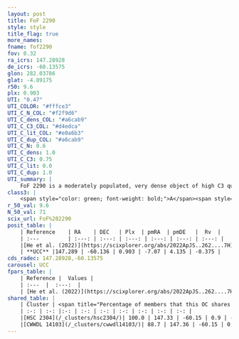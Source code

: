 ```yaml
---
layout: post
title: FoF 2290
style: style
title_flag: true
more_names: 
fname: fof2290
fov: 0.32
ra_icrs: 147.28928
de_icrs: -60.13575
glon: 282.03786
glat: -4.89175
r50: 9.6
plx: 0.903
UTI: "0.47"
UTI_COLOR: "#fffce3"
UTI_C_N_COL: "#f2f9d6"
UTI_C_dens_COL: "#a6cab9"
UTI_C_C3_COL: "#d4edca"
UTI_C_lit_COL: "#e0a6b3"
UTI_C_dup_COL: "#a6cab9"
UTI_C_N: 0.6
UTI_C_dens: 1.0
UTI_C_C3: 0.75
UTI_C_lit: 0.0
UTI_C_dup: 1.0
UTI_summary: |
    FoF 2290 is a moderately populated, very dense object of high C3 quality. It was recently reported in the literature. This object shares a large percentage of members with 2 later reported entries.
class3: |
    <span style="color: green; font-weight: bold;">A</span><span style="color: #FFC300; font-weight: bold;">B</span>
r_50_val: 9.6
N_50_val: 71
scix_url: FoF%202290
posit_table: |
    | Reference    | RA    | DEC   | Plx  | pmRA  | pmDE   |  Rv  |
    | :---         | :---: | :---: | :---: | :---: | :---: | :---: |
    |[He et al. (2022)](https://scixplorer.org/abs/2022ApJS..262....7H) | 147.291 | -60.163 | 0.903 | -7.07 | 4.154 | -- |
    | **UCC** |147.289 | -60.136 | 0.903 | -7.07 | 4.135 | -0.375 | 
cds_radec: 147.28928,-60.13575
carousel: UCC
fpars_table: |
    | Reference |  Values |
    | :---  |  :---:  |
    | [He et al. (2022)](https://scixplorer.org/abs/2022ApJS..262....7H) | `A0=0.7, logAge=7.8` |
shared_table: |
    | Cluster | <span title="Percentage of members that this OC shares with the ones listed">%</span>   | RA   | DEC   | Plx   | pmRA  | pmDE  | Rv | UTI |
    | :-: | :-: |:-: | :-: | :-: | :-: | :-: | :-: | :-: |
    |[HSC 2304](/_clusters/hsc2304/)| 100.0 | 147.33 | -60.15 | 0.9 | -7.07 | 4.13 | -0.46 |0.17 |
    |[CWWDL 14103](/_clusters/cwwdl14103/)| 88.7 | 147.36 | -60.15 | 0.9 | -7.09 | 4.13 | -0.74 |0.03 |
---
```

